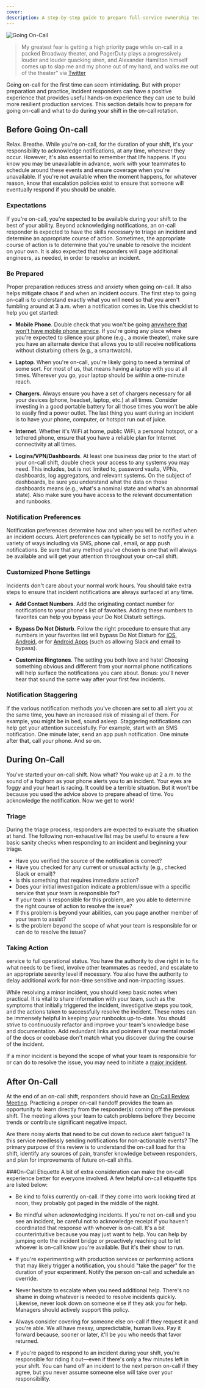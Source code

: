 ```yaml
---
cover: 
description: A step-by-step guide to prepare full-service ownership teams to go on-call for the first time.
---
```

![Going On-Call](../assets/img/headers/FSO-OnCall.png)

> My greatest fear is getting a high priority page while on-call in a packed Broadway theater, and PagerDuty plays a progressively louder and louder quacking siren, and Alexander Hamilton himself comes up to slap me and my phone out of my hand, and walks me out of the theater” via [Twitter](https://twitter.com/JulianVModesto/status/1222279149819256832)

Going on-call for the first time can seem intimidating. But with proper preparation and practice, incident responders can have a positive experience that provides useful hands-on experience they can use to build more resilient production services. This section details how to prepare for going on-call and what to do during your shift in the on-call rotation.

## Before Going On-call
Relax. Breathe. While you're on-call, for the duration of your shift, it's your responsibility to acknowledge notifications, at any time, whenever they occur. However, it's also essential to remember that life happens. If you know you may be unavailable in advance, work with your teammates to schedule around these events and ensure coverage when you're unavailable. If you're not available when the moment happens, for whatever reason, know that escalation policies exist to ensure that someone will eventually respond if you should be unable.

### Expectations
If you're on-call, you're expected to be available during your shift to the best of your ability. Beyond acknowledging notifications, an on-call responder is expected to have the skills necessary to triage an incident and determine an appropriate course of action. Sometimes, the appropriate course of action is to determine that you're unable to resolve the incident on your own. It is also expected that responders will page additional engineers, as needed, in order to resolve an incident.

### Be Prepared
Proper preparation reduces stress and anxiety when going on-call. It also helps mitigate chaos if and when an incident occurs. The first step to going on-call is to understand exactly what you will need so that you aren't fumbling around at 3 a.m. when a notification comes in. Use this checklist to help you get started:

- **Mobile Phone**. Double check that you won't be going [anywhere that won't have mobile phone service](https://www.opensignal.com/networks). If you're going any place where you're expected to silence your phone (e.g., a movie theater), make sure you have an alternate device that allows you to still receive notifications without disturbing others (e.g., a smartwatch).

- **Laptop**. When you're on-call, you're likely going to need a terminal of some sort. For most of us, that means having a laptop with you at all times. Wherever you go, your laptop should be within a one-minute reach.

- **Chargers**. Always ensure you have a set of chargers necessary for all your devices (phone, headset, laptop, etc.) at all times. Consider investing in a good portable battery for all those times you won't be able to easily find a power outlet. The last thing you want during an incident is to have your phone, computer, or hotspot run out of juice.

- **Internet**. Whether it's WiFi at home, public WiFi, a personal hotspot, or a tethered phone, ensure that you have a reliable plan for Internet connectivity at all times.

- **Logins/VPN/Dashboards**. At least one business day prior to the start of your on-call shift, double check your access to any systems you may need. This includes, but is not limited to, password vaults, VPNs, dashboards, log aggregators, and relevant systems. On the subject of dashboards, be sure you understand what the data on those dashboards means (e.g., what's a nominal state and what's an abnormal state). Also make sure you have access to the relevant documentation and runbooks.

### Notification Preferences
Notification preferences determine how and when you will be notified when an incident occurs. Alert preferences can typically be set to notify you in a variety of ways including via SMS, phone call, email, or app push notifications. Be sure that any method you've chosen is one that will always be available and will get your attention throughout your on-call shift.

### Customized Phone Settings
Incidents don't care about your normal work hours. You should take extra steps to ensure that incident notifications are always surfaced at any time.

- **Add Contact Numbers**. Add the originating contact number for notifications to your phone's list of favorites. Adding these numbers to favorites can help you bypass your Do Not Disturb settings.

- **Bypass Do Not Disturb**. Follow the right procedure to ensure that any numbers in your favorites list will bypass Do Not Disturb for [iOS](https://support.apple.com/en-us/HT204321), [Android](https://support.google.com/android/answer/9069335?hl=en), or for [Android Apps](https://www.techrepublic.com/article/how-to-allow-an-app-notification-to-override-do-not-disturb-in-android-nougat/) (such as allowing Slack and email to bypass).

- **Customize Ringtones**. The setting you both love and hate! Choosing something obvious and different from your normal phone notifications will help surface the notifications you care about. Bonus: you'll never hear that sound the same way after your first few incidents.

### Notification Staggering
If the various notification methods you've chosen are set to all alert you at the same time, you have an increased risk of missing all of them. For example, you might be in bed, sound asleep. Staggering notifications can help get your attention successfully. For example, start with an SMS notification. One minute later, send an app push notification. One minute after that, call your phone. And so on.

## During On-Call
You've started your on-call shift. Now what? You wake up at 2 a.m. to the sound of a foghorn as your phone alerts you to an incident. Your eyes are foggy and your heart is racing. It could be a terrible situation. But it won't be because you used the advice above to prepare ahead of time. You acknowledge the notification. Now we get to work!

### Triage
During the triage process, responders are expected to evaluate the situation at hand. The following non-exhaustive list may be useful to ensure a few basic sanity checks when responding to an incident and beginning your triage.

- Have you verified the source of the notification is correct?
- Have you checked for any current or unusual activity (e.g., checked Slack or email)?
- Is this something that requires immediate action?
- Does your initial investigation indicate a problem/issue with a specific service that your team is responsible for?
- If your team is responsible for this problem, are you able to determine the right course of action to resolve the issue?
- If this problem is beyond your abilities, can you page another member of your team to assist?
- Is the problem beyond the scope of what your team is responsible for or can do to resolve the issue?

### Taking Action
service to full operational status. You have the authority to dive right in to fix what needs to be fixed, involve other teammates as needed, and escalate to an appropriate severity level if necessary. You also have the authority to delay additional work for non-time sensitive and non-impacting issues.

While resolving a minor incident, you should keep basic notes when practical. It is vital to share information with your team, such as the symptoms that initially triggered the incident, investigative steps you took, and the actions taken to successfully resolve the incident. These notes can be immensely helpful in keeping your runbooks up-to-date. You should strive to continuously refactor and improve your team's knowledge base and documentation. Add redundant links and pointers if your mental model of the docs or codebase don't match what you discover during the course of the incident.

If a minor incident is beyond the scope of what your team is responsible for or can do to resolve the issue, you may need to initiate a [major incident](https://response.pagerduty.com).

## After On-Call
At the end of an on-call shift, responders should have an [On-Call Review Meeting](https://reviews.pagerduty.com/reviews/oncall/). Practicing a proper on-call handoff provides the team an opportunity to learn directly from the responder(s) coming off the previous shift. The meeting allows your team to catch problems before they become trends or contribute significant negative impact.

Are there noisy alerts that need to be cut down to reduce alert fatigue? Is this service needlessly sending notifications for non-actionable events? The primary purpose of this review is to understand the on-call load for this shift, identify any sources of pain, transfer knowledge between responders, and plan for improvements of future on-call shifts.

###On-Call Etiquette
A bit of extra consideration can  make the on-call experience better for everyone involved. A few helpful on-call etiquette tips are listed below:

- Be kind to folks currently on-call. If they come into work looking tired at noon, they probably got paged in the middle of the night.

- Be mindful when acknowledging incidents. If you're not on-call and you see an incident, be careful not to acknowledge receipt if you haven't coordinated that response with whoever is on-call. It's a bit counterintuitive because you may just want to help. You can help by jumping onto the incident bridge or proactively reaching out to let whoever is on-call know you're available. But it's their show to run.

- If you're experimenting with production services or performing actions that may likely trigger a notification, you should "take the pager" for the duration of your experiment. Notify the person on-call and schedule an override.

- Never hesitate to escalate when you need additional help. There's no shame in doing whatever is needed to resolve incidents quickly. Likewise, never look down on someone else if they ask you for help. Managers should actively support this policy.

- Always consider covering for someone else on-call if they request it and you're able. We all have messy, unpredictable, human lives. Pay it forward because, sooner or later, it'll be you who needs that favor returned.

- If you're paged to respond to an incident during your shift, you're responsible for riding it out—even if there's only a few minutes left in your shift. You can hand off an incident to the next person on-call if they agree, but you never assume someone else will take over your responsibility.

